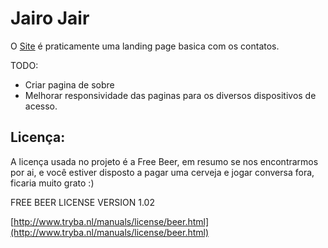 Jairo Jair
=============

O [Site](http://jairojair.com) é praticamente uma landing page basica com os contatos.

TODO:
- Criar pagina de sobre
- Melhorar responsividade das paginas para os diversos dispositivos de acesso. 

Licença:
---------

A licença usada no projeto é a Free Beer, em resumo se nos encontrarmos por ai, e você estiver disposto a pagar uma
cerveja e jogar conversa fora, ficaria muito grato :) 

FREE BEER LICENSE VERSION 1.02
  
[http://www.tryba.nl/manuals/license/beer.html](http://www.tryba.nl/manuals/license/beer.html)


